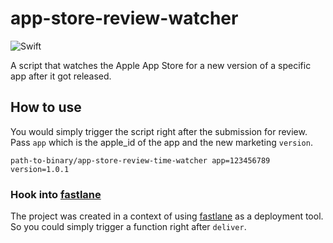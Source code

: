 app-store-review-watcher
===========

![Swift](https://img.shields.io/badge/Swift-3.0-orange.svg)

A script that watches the Apple App Store for a new version of a specific app after it got released.

How to use
--------

You would simply trigger the script right after the submission for review.
Pass `app` which is the apple_id of the app and the new marketing `version`.

```
path-to-binary/app-store-review-time-watcher app=123456789 version=1.0.1
```

### Hook into [fastlane](https://github.com/fastlane/fastlane)

The project was created in a context of using [fastlane](https://github.com/fastlane/fastlane) as a deployment tool. So you could simply trigger a function right after `deliver`.

